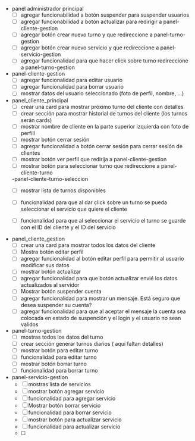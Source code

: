 
- panel administrador principal 
  - [ ] agregar funcionabilidad a botón suspender para suspender usuarios
  - [ ] agregar funcionabilidad a botón actualizar para redirigir a panel-cliente-gestion
  - [ ] agregar botón crear nuevo turno y que redireccione a panel-turno-gestion
  - [ ] agregar botón crear nuevo servicio y que redireccione a panel-servicio-gestion
  - [ ] agregar funcionalidad para que hacer click sobre turno redireccione a panel-turno-gestion
  
 - panel-cliente-gestion
   - [ ] agregar funcionalidad para editar usuario
   - [ ] agregar funcionalidad para borrar usuario 
   - [ ] mostrar datos del usuario seleccionado (foto de perfil, nombre, ...)
 
- panel_cliente_principal
   - [ ] crear una card para mostrar próximo turno del cliente con detalles
   - [ ] crear sección para mostrar historial de turnos del cliente (los turnos serán cards)
   - [ ] mostrar nombre de cliente en la parte superior izquierda con foto de perfill
   - [ ] mostrar botón cerrar sesión
   - [ ] agregar funcionalidad a botón cerrar sesión para cerrar sesión de clientes
   - [ ] mostrar botón ver perfil que redirija a panel-cliente-gestion
   - [ ] mostrar botón para seleccionar turno que redireccione a panel-cliente-turno
   
   -panel-cliente-turno-seleccion
    - [ ] mostrar lista de turnos disponibles
    - [ ] funcionalidad para  que al dar click sobre un turno se pueda seleccionar el servicio que quiere el cliente
    - [ ] funcionalidad para que al seleccionar el servicio el turno se guarde con el ID del cliente y el ID del servicio 
   
   
 - panel_cliente_gestion
   - [ ] crear una card para mostrar todos los datos del cliente
   - [ ] Mostra botón editar perfil
   - [ ] agregar funcionalidad al botón editar perfil para permitir al usuario modificar sus datos
   - [ ] mostrar botón actualizar
   - [ ] agregar funcionalidad para que botón actualizar envié los datos actualizados al servidor
   - [ ] Mostrar botón suspender cuenta
   - [ ] agregar funcionalidad para mostrar un mensaje. Está seguro que desea suspender su cuenta?
   - [ ] agregar funcionalidad para que al aceptar el mensaje la cuenta sea colocada en estado de suspención y el login y el usuario no sean validos
  
- panel-turno-gestion
  - [ ] mostras todos los datos  del turno
  - [ ] crear sección generar turnos diarios ( aquí faltan detalles)
  - [ ] mostrar botón para editar turno
  - [ ] funcionalidad para editar turno
  - [ ] mostrar botón borrar turno
  - [ ] funcionalidad para borrar turno
  
- panel-servicio-gestion 
   - [ ]  mostras lista de servicios
   - [ ] mostrar botón agregar servicio
   - [ ] funcionalidad para agregar servicio
   - [ ] Mostrar botón borrar servicio
   - [ ] funcionalidad para borrar servicio
   - [ ] mostrar botón para actualizar servicio
   - [ ] funcionalidad para actualizar servicio
   - [ ] 
